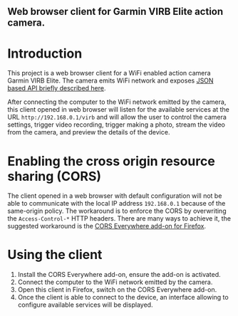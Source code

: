 Web browser client for Garmin VIRB Elite action camera.
----------

Introduction
================

This project is a web browser client for a WiFi enabled action camera Garmin VIRB Elite. The camera emits WiFi network and exposes [JSON based API briefly described here](https://forums.garmin.com/forum/mac-windows-software/windows-software/virb-edit-aa/56554-).

After connecting the computer to the WiFi network emitted by the camera, this client opened in web browser will listen for the available services at the URL `http://192.168.0.1/virb` and will allow the user to control the camera settings, trigger video recording, trigger making a photo, stream the video from the camera, and preview the details of the device.

Enabling the cross origin resource sharing (CORS)
=======================

The client opened in a web browser with default configuration will not be able to communicate with the local IP address `192.168.0.1` because of the same-origin policy. The workaround is to enforce the CORS by overwriting the `Access-Control-*` HTTP headers. There are many ways to achieve it, the suggested workaround is the [CORS Everywhere add-on for Firefox](https://addons.mozilla.org/en-US/firefox/addon/cors-everywhere/).

Using the client
=================
1. Install the CORS Everywhere add-on, ensure the add-on is activated.
1. Connect the computer to the WiFi network emitted by the camera.
2. Open this client in Firefox, switch on the CORS Everywhere add-on.
3. Once the client is able to connect to the device, an interface allowing to configure available services will be displayed.
